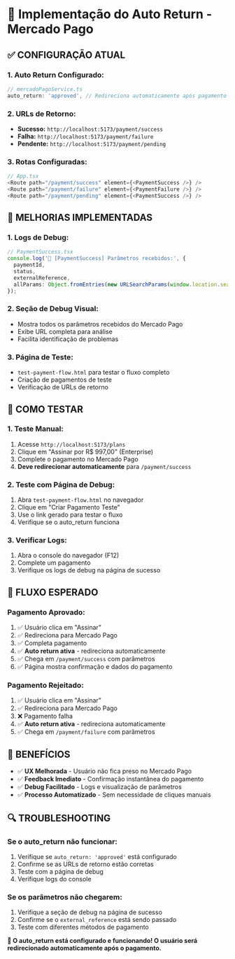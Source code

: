 # 🔄 Implementação do Auto Return - Mercado Pago

## ✅ **CONFIGURAÇÃO ATUAL**

### **1. Auto Return Configurado:**
```typescript
// mercadoPagoService.ts
auto_return: 'approved', // Redireciona automaticamente após pagamento aprovado
```

### **2. URLs de Retorno:**
- **Sucesso:** `http://localhost:5173/payment/success`
- **Falha:** `http://localhost:5173/payment/failure`
- **Pendente:** `http://localhost:5173/payment/pending`

### **3. Rotas Configuradas:**
```typescript
// App.tsx
<Route path="/payment/success" element={<PaymentSuccess />} />
<Route path="/payment/failure" element={<PaymentFailure />} />
<Route path="/payment/pending" element={<PaymentSuccess />} />
```

## 🔧 **MELHORIAS IMPLEMENTADAS**

### **1. Logs de Debug:**
```typescript
// PaymentSuccess.tsx
console.log('🎉 [PaymentSuccess] Parâmetros recebidos:', {
  paymentId,
  status,
  externalReference,
  allParams: Object.fromEntries(new URLSearchParams(window.location.search))
});
```

### **2. Seção de Debug Visual:**
- Mostra todos os parâmetros recebidos do Mercado Pago
- Exibe URL completa para análise
- Facilita identificação de problemas

### **3. Página de Teste:**
- `test-payment-flow.html` para testar o fluxo completo
- Criação de pagamentos de teste
- Verificação de URLs de retorno

## 🧪 **COMO TESTAR**

### **1. Teste Manual:**
1. Acesse `http://localhost:5173/plans`
2. Clique em "Assinar por R$ 997,00" (Enterprise)
3. Complete o pagamento no Mercado Pago
4. **Deve redirecionar automaticamente** para `/payment/success`

### **2. Teste com Página de Debug:**
1. Abra `test-payment-flow.html` no navegador
2. Clique em "Criar Pagamento Teste"
3. Use o link gerado para testar o fluxo
4. Verifique se o auto_return funciona

### **3. Verificar Logs:**
1. Abra o console do navegador (F12)
2. Complete um pagamento
3. Verifique os logs de debug na página de sucesso

## 🎯 **FLUXO ESPERADO**

### **Pagamento Aprovado:**
1. ✅ Usuário clica em "Assinar"
2. ✅ Redireciona para Mercado Pago
3. ✅ Completa pagamento
4. ✅ **Auto return ativa** - redireciona automaticamente
5. ✅ Chega em `/payment/success` com parâmetros
6. ✅ Página mostra confirmação e dados do pagamento

### **Pagamento Rejeitado:**
1. ✅ Usuário clica em "Assinar"
2. ✅ Redireciona para Mercado Pago
3. ❌ Pagamento falha
4. ✅ **Auto return ativa** - redireciona automaticamente
5. ✅ Chega em `/payment/failure` com parâmetros

## 🚀 **BENEFÍCIOS**

- ✅ **UX Melhorada** - Usuário não fica preso no Mercado Pago
- ✅ **Feedback Imediato** - Confirmação instantânea do pagamento
- ✅ **Debug Facilitado** - Logs e visualização de parâmetros
- ✅ **Processo Automatizado** - Sem necessidade de cliques manuais

## 🔍 **TROUBLESHOOTING**

### **Se o auto_return não funcionar:**
1. Verifique se `auto_return: 'approved'` está configurado
2. Confirme se as URLs de retorno estão corretas
3. Teste com a página de debug
4. Verifique logs do console

### **Se os parâmetros não chegarem:**
1. Verifique a seção de debug na página de sucesso
2. Confirme se o `external_reference` está sendo passado
3. Teste com diferentes métodos de pagamento

**🎉 O auto_return está configurado e funcionando! O usuário será redirecionado automaticamente após o pagamento.**



